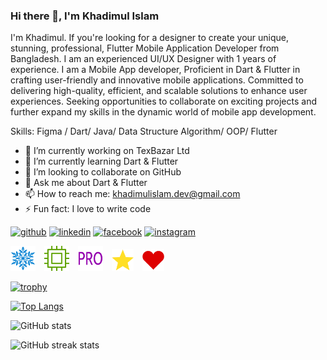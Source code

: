 ### Hi there 👋, I'm Khadimul Islam
I'm Khadimul. If you're looking for a designer to create your unique, stunning, professional,  Flutter Mobile Application Developer from Bangladesh. I am an experienced UI/UX Designer with 1 years of experience. I am a Mobile App developer, Proficient in Dart & Flutter in crafting user-friendly and innovative mobile applications. Committed to delivering high-quality, efficient, and scalable solutions to enhance user experiences. Seeking opportunities to collaborate on exciting projects and further expand my skills in the dynamic world of mobile app development.

Skills: Figma / Dart/ Java/ Data Structure Algorithm/ OOP/ Flutter

- 🔭 I’m currently working on TexBazar Ltd
- 🌱 I’m currently learning Dart & Flutter 
- 👯 I’m looking to collaborate on GitHub 
- 💬 Ask me about Dart & Flutter 
- 📫 How to reach me: khadimulislam.dev@gmail.com 
- ⚡ Fun fact: I love to write code 


[<img src='https://cdn.jsdelivr.net/npm/simple-icons@3.0.1/icons/github.svg' alt='github' height='40'>](https://github.com/md-khadimul-islam)  [<img src='https://cdn.jsdelivr.net/npm/simple-icons@3.0.1/icons/linkedin.svg' alt='linkedin' height='40'>](https://www.linkedin.com/in/md-khadimul-islam/)  [<img src='https://cdn.jsdelivr.net/npm/simple-icons@3.0.1/icons/facebook.svg' alt='facebook' height='40'>](https://www.facebook.com/khadimul723)  [<img src='https://cdn.jsdelivr.net/npm/simple-icons@3.0.1/icons/instagram.svg' alt='instagram' height='40'>](https://www.instagram.com/khadimul.legend/)  

<a href='https://archiveprogram.github.com/'><img src='https://raw.githubusercontent.com/acervenky/animated-github-badges/master/assets/acbadge.gif' width='40' height='40'></a> <a href='https://docs.github.com/en/developers'><img src='https://raw.githubusercontent.com/acervenky/animated-github-badges/master/assets/devbadge.gif' width='40' height='40'></a> <a href='https://github.com/pricing'><img src='https://raw.githubusercontent.com/acervenky/animated-github-badges/master/assets/pro.gif' width='40' height='40'></a> <a href='https://stars.github.com/'><img src='https://raw.githubusercontent.com/acervenky/animated-github-badges/master/assets/starbadge.gif' width='35' height='35'></a> <a href='https://docs.github.com/en/github/supporting-the-open-source-community-with-github-sponsors'><img src='https://raw.githubusercontent.com/acervenky/animated-github-badges/master/assets/sponsorbadge.gif' width='35' height='35'></a> 

[![trophy](https://github-profile-trophy.vercel.app/?username=md-khadimul-islam)](https://github.com/ryo-ma/github-profile-trophy)

[![Top Langs](https://github-readme-stats.vercel.app/api/top-langs/?username=md-khadimul-islam)](https://github.com/anuraghazra/github-readme-stats)

![GitHub stats](https://github-readme-stats.vercel.app/api?username=md-khadimul-islam&show_icons=true)  

![GitHub streak stats](https://streak-stats.demolab.com/?user=md-khadimul-islam)  

